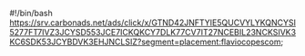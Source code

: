 #!/bin/bash
https://srv.carbonads.net/ads/click/x/GTND42JNFTYIE5QUCVYLYKQNCYSI5277FT7IVZ3JCYSD553JCE7ICKQKCY7DLK77CV7IT27NCEBIL23NCKSIVK3KC6SDK53JCYBDVK3EHJNCLSIZ?segment=placement:flaviocopescom;
